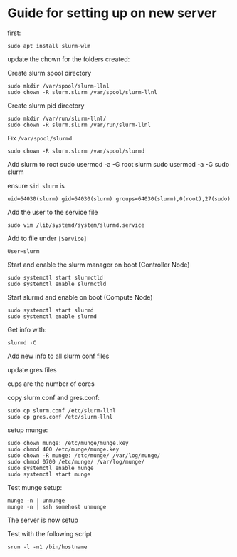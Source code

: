 # Guide for setting up on new server

first:

    sudo apt install slurm-wlm


update the chown for the folders created:

Create slurm spool directory

    sudo mkdir /var/spool/slurm-llnl
    sudo chown -R slurm.slurm /var/spool/slurm-llnl

Create slurm pid directory
    
    sudo mkdir /var/run/slurm-llnl/
    sudo chown -R slurm.slurm /var/run/slurm-llnl

Fix `/var/spool/slurmd`

    sudo chown -R slurm.slurm /var/spool/slurmd

Add slurm to root
    sudo usermod -a -G root slurm
    sudo usermod -a -G sudo slurm

ensure `$id slurm` is

    uid=64030(slurm) gid=64030(slurm) groups=64030(slurm),0(root),27(sudo)

Add the user to the service file

    sudo vim /lib/systemd/system/slurmd.service

Add to file under `[Service]`

    User=slurm


Start and enable the slurm manager on boot (Controller Node)
    
    sudo systemctl start slurmctld
    sudo systemctl enable slurmctld

Start slurmd and enable on boot (Compute Node)
    
    sudo systemctl start slurmd
    sudo systemctl enable slurmd

Get info with:
    
    slurmd -C

Add new info to all slurm conf files

update gres files

cups are the number of cores

copy slurm.conf and gres.conf:

    sudo cp slurm.conf /etc/slurm-llnl
    sudo cp gres.conf /etc/slurm-llnl

setup munge:

    sudo chown munge: /etc/munge/munge.key
    sudo chmod 400 /etc/munge/munge.key
    sudo chown -R munge: /etc/munge/ /var/log/munge/
    sudo chmod 0700 /etc/munge/ /var/log/munge/
    sudo systemctl enable munge
    sudo systemctl start munge

Test munge setup:

    munge -n | unmunge
    munge -n | ssh somehost unmunge

The server is now setup

Test with the following script

    srun -l -n1 /bin/hostname